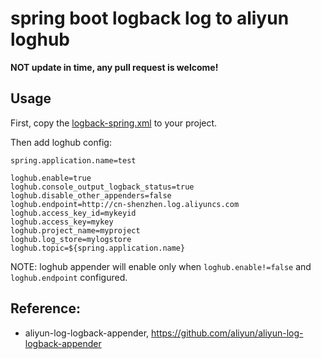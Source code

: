 # spring boot logback log to aliyun loghub

**NOT update in time, any pull request is welcome!**

##  Usage

First, copy the [logback-spring.xml](https://raw.githubusercontent.com/wongoo/springboot-logging-aliyun-loghub-starter/master/src/main/resources/logback-spring.xml)
to your project.

Then add loghub config:
```
spring.application.name=test

loghub.enable=true
loghub.console_output_logback_status=true
loghub.disable_other_appenders=false
loghub.endpoint=http://cn-shenzhen.log.aliyuncs.com
loghub.access_key_id=mykeyid
loghub.access_key=mykey
loghub.project_name=myproject
loghub.log_store=mylogstore
loghub.topic=${spring.application.name}
```

NOTE: loghub appender will enable only when `loghub.enable!=false`  and `loghub.endpoint` configured.

## Reference:
- aliyun-log-logback-appender, https://github.com/aliyun/aliyun-log-logback-appender
